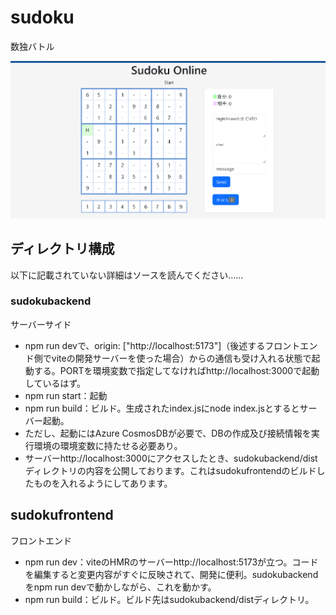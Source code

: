 # sudoku
数独バトル

![SudokuOnline](./sampleimage.png "画像サンプル")

## ディレクトリ構成
以下に記載されていない詳細はソースを読んでください……
### sudokubackend
サーバーサイド
* npm run devで、origin: ["http://localhost:5173"]（後述するフロントエンド側でviteの開発サーバーを使った場合）からの通信も受け入れる状態で起動する。PORTを環境変数で指定してなければhttp://localhost:3000で起動しているはず。
* npm run start：起動
* npm run build：ビルド。生成されたindex.jsにnode index.jsとするとサーバー起動。
* ただし、起動にはAzure CosmosDBが必要で、DBの作成及び接続情報を実行環境の環境変数に持たせる必要あり。
* サーバーhttp://localhost:3000にアクセスしたとき、sudokubackend/distディレクトリの内容を公開しております。これはsudokufrontendのビルドしたものを入れるようにしてあります。

## sudokufrontend
フロントエンド
* npm run dev：viteのHMRのサーバーhttp://localhost:5173が立つ。コードを編集すると変更内容がすぐに反映されて、開発に便利。sudokubackendをnpm run devで動かしながら、これを動かす。
* npm run build：ビルド。ビルド先はsudokubackend/distディレクトリ。

